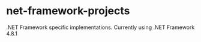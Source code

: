 # net-framework-projects

.NET Framework specific implementations. Currently using .NET Framework 4.8.1
 
